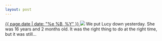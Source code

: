```yaml
---
layout: post
---
```


<p>
  <a href="/382">
    <time>{{ page.date | date: "%e %B, %Y" }}</time>
  </a>
  <a href="/382"><img src="{{ site.assets_url }}/382.jpg"/></a>
  <span>We put Lucy down yesterday. She was 16 years and 2 months old. It was the right thing to do at the right time, but it was still...</span>
</p>
